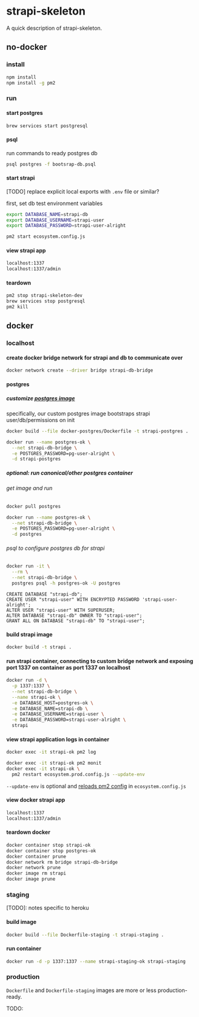 # strapi-skeleton

A quick description of strapi-skeleton.

## no-docker

### install

```bash
npm install
npm install -g pm2
```

### run

#### start postgres

```bash
brew services start postgresql
```

#### psql

run commands to ready postgres db

```bash
psql postgres -f bootsrap-db.psql
```

#### start strapi

[TODO] replace explicit local exports with `.env` file or similar?

first, set db test environment variables

```bash
export DATABASE_NAME=strapi-db
export DATABASE_USERNAME=strapi-user
export DATABASE_PASSWORD=strapi-user-alright
```

```bash
pm2 start ecosystem.config.js
```

#### view strapi app

```bash
localhost:1337
localhost:1337/admin
```

#### teardown

```bash
pm2 stop strapi-skeleton-dev
brew services stop postgresql
pm2 kill
```

## docker

### localhost

#### create docker bridge network for strapi and db to communicate over

```bash
docker network create --driver bridge strapi-db-bridge
```

#### postgres

##### customize [postgres image](https://hub.docker.com/_/postgres/)

specifically, our custom postgres image bootstraps strapi user/db/permissions on init

```bash
docker build --file docker-postgres/Dockerfile -t strapi-postgres .
```

```bash
docker run --name postgres-ok \
  --net strapi-db-bridge \
  -e POSTGRES_PASSWORD=pg-user-alright \
  -d strapi-postgres
```

##### optional: run canonical/other postgres container

###### get image and run

```bash
docker pull postgres
```

```bash
docker run --name postgres-ok \
  --net strapi-db-bridge \
  -e POSTGRES_PASSWORD=pg-user-alright \
  -d postgres
```

###### psql to configure postgres db for strapi

```bash
docker run -it \
  --rm \
  --net strapi-db-bridge \
  postgres psql -h postgres-ok -U postgres
```

```psql
CREATE DATABASE "strapi-db";
CREATE USER "strapi-user" WITH ENCRYPTED PASSWORD 'strapi-user-alright';
ALTER USER "strapi-user" WITH SUPERUSER;
ALTER DATABASE "strapi-db" OWNER TO "strapi-user";
GRANT ALL ON DATABASE "strapi-db" TO "strapi-user";
```

#### build strapi image

```bash
docker build -t strapi .
```

#### run strapi container, connecting to custom bridge network and exposing port 1337 on container as port 1337 on localhost

```bash
docker run -d \
  -p 1337:1337 \
  --net strapi-db-bridge \
  --name strapi-ok \
  -e DATABASE_HOST=postgres-ok \
  -e DATABASE_NAME=strapi-db \
  -e DATABASE_USERNAME=strapi-user \
  -e DATABASE_PASSWORD=strapi-user-alright \
  strapi
```

#### view strapi application logs in container

```bash
docker exec -it strapi-ok pm2 log
```

```bash
docker exec -it strapi-ok pm2 monit
docker exec -it strapi-ok \
  pm2 restart ecosystem.prod.config.js --update-env
```

`--update-env` is optional and [reloads pm2 config](https://pm2.io/doc/en/runtime/guide/ecosystem-file/#updating-the-environment) in `ecosystem.config.js`

#### view docker strapi app

```bash
localhost:1337
localhost:1337/admin
```

#### teardown docker

```bash
docker container stop strapi-ok
docker container stop postgres-ok
docker container prune
docker network rm bridge strapi-db-bridge
docker network prune
docker image rm strapi
docker image prune
```

### staging

[TODO]: notes specific to heroku

#### build image

```bash
docker build --file Dockerfile-staging -t strapi-staging .
```

#### run container

```bash
docker run -d -p 1337:1337 --name strapi-staging-ok strapi-staging
```

### production

`Dockerfile` and `Dockerfile-staging` images are more or less production-ready.

TODO:

<!-- ## misc
```bash
docker exec -it some-strapi pm2 log
docker exec -it some-strapi pm2 ls
docker exec -it some-strapi pm2 monit
```
-->

